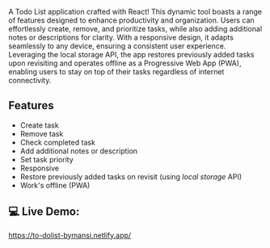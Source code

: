  A Todo List application crafted with React! 
 This dynamic tool boasts a range of features designed to enhance productivity and organization. 
 Users can effortlessly create, remove, and prioritize tasks, while also adding additional notes or descriptions for clarity. 
 With a responsive design, it adapts seamlessly to any device, ensuring a consistent user experience. Leveraging the local storage API, the app restores previously added tasks upon 
  revisiting and operates offline as a Progressive Web App (PWA), enabling users to stay on top of their tasks regardless of internet connectivity.

## Features

- Create task
- Remove task
- Check completed task
- Add additional notes or description
- Set task priority
- Responsive
- Restore previously added tasks on revisit (using _local storage_ API)
- Work's offline (PWA)


## 💻 Live Demo:
https://to-dolist-bymansi.netlify.app/

